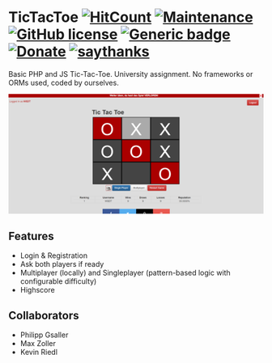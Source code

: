 # TicTacToe [![HitCount](http://hits.dwyl.com/wsdt/tictactoe.svg)](http://hits.dwyl.com/wsdt/tictactoe) [![Maintenance](https://img.shields.io/badge/Maintained%3F-no-red.svg)](https://bitbucket.org/lbesson/ansi-colors) [![GitHub license](https://img.shields.io/github/license/wsdt/tictactoe.svg)](https://github.com/wsdt/tictactoe/blob/master/LICENSE) [![Generic badge](https://img.shields.io/badge/Made%20with-PHP-blue)](https://php.net)  [![Donate](https://img.shields.io/badge/Donate-Pay%20me%20a%20coffee-3cf)](https://github.com/wsdt/Global/wiki/Donation) [![saythanks](https://img.shields.io/badge/say-thanks-ff69b4.svg)](https://saythanks.io/to/kevin.riedl.privat%40gmail.com)
Basic PHP and JS Tic-Tac-Toe. University assignment. No frameworks or ORMs used, coded by ourselves.

<img src="https://github.com/wsdt/tictactoe/blob/master/Docs/Screenshot.png" />

## Features
* Login & Registration
* Ask both players if ready
* Multiplayer (locally) and Singleplayer (pattern-based logic with configurable difficulty)
* Highscore

## Collaborators
* Philipp Gsaller
* Max Zoller
* Kevin Riedl
